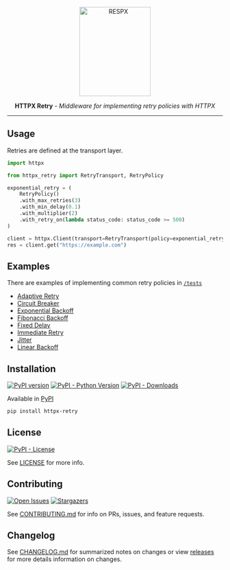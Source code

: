 <p align="center">
  <img width="166" height="208" src="https://raw.githubusercontent.com/mharrisb1/httpx-retry/main/docs/img/httpx-retry.png" alt='RESPX'>
</p>
<p align="center">
  <strong>HTTPX Retry</strong> <em>- Middleware for implementing retry policies with HTTPX</em>
</p>

---

## Usage

Retries are defined at the transport layer.

```python
import httpx

from httpx_retry import RetryTransport, RetryPolicy

exponential_retry = (
    RetryPolicy()
    .with_max_retries(3)
    .with_min_delay(0.1)
    .with_multiplier(2)
    .with_retry_on(lambda status_code: status_code >= 500)
)

client = httpx.Client(transport=RetryTransport(policy=exponential_retry))
res = client.get("https://example.com")
```

## Examples

There are examples of implementing common retry policies in [`/tests`](./tests)

- [Adaptive Retry](./tests/test_adaptive_retry.py)
- [Circuit Breaker](./tests/test_circuit_breaker.py)
- [Exponential Backoff](./tests/test_exponential_backoff.py)
- [Fibonacci Backoff](./tests/test_fibonacci_backoff.py)
- [Fixed Delay](./tests/test_fixed_delay.py)
- [Immediate Retry](./tests/test_immediate_retry.py)
- [Jitter](./tests/test_jitter.py)
- [Linear Backoff](./tests/test_linear_backoff.py)

## Installation

[![PyPI version](https://badge.fury.io/py/httpx-retry.svg)](https://badge.fury.io/py/httpx-retry)
[![PyPI - Python Version](https://img.shields.io/pypi/pyversions/httpx-retry.svg)](https://pypi.org/project/httpx-retry/)
[![PyPI - Downloads](https://img.shields.io/pypi/dm/httpx-retry)](https://pypi.org/project/httpx-retry/)

Available in [PyPI](https://pypi.org/project/httpx-retry)

```sh
pip install httpx-retry
```

## License

[![PyPI - License](https://img.shields.io/pypi/l/httpx-retry)](https://opensource.org/blog/license/mit)

See [LICENSE](https://github.com/mharrisb1/httpx-retry/blob/main/LICENSE) for more info.

## Contributing

[![Open Issues](https://img.shields.io/github/issues/mharrisb1/httpx-retry)](https://github.com/mharrisb1/httpx-retry/issues)
[![Stargazers](https://img.shields.io/github/stars/mharrisb1/httpx-retry?style)](https://pypistats.org/packages/httpx-retry)

See [CONTRIBUTING.md](https://github.com/mharrisb1/httpx-retry/blob/main/CONTRIBUTING.md) for info on PRs, issues, and feature requests.

## Changelog

See [CHANGELOG.md](https://github.com/mharrisb1/httpx-retry/blob/main/CHANGELOG.md) for summarized notes on changes or view [releases](https://github.com/mharrisb1/httpx-retry/releases) for more details information on changes.
